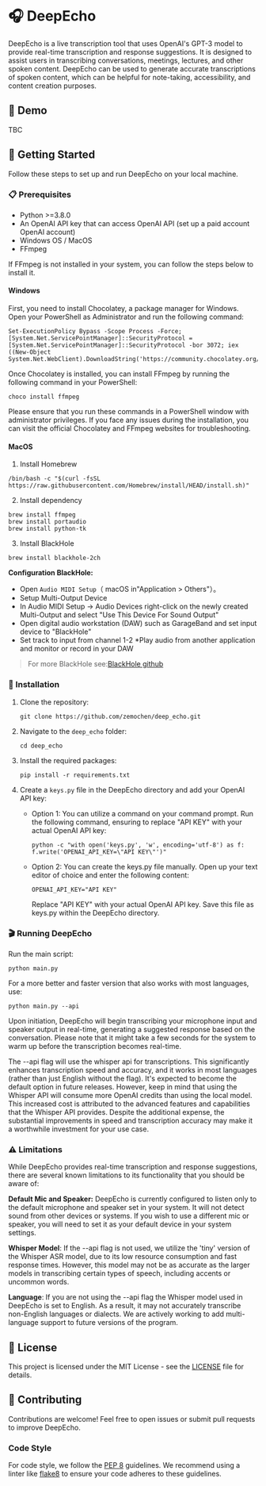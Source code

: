 
# 🎧 DeepEcho

DeepEcho is a live transcription tool that uses OpenAI's GPT-3 model to provide real-time transcription and response suggestions. It is designed to assist users in transcribing conversations, meetings, lectures, and other spoken content. DeepEcho can be used to generate accurate transcriptions of spoken content, which can be helpful for note-taking, accessibility, and content creation purposes.

## 📖 Demo

TBC

## 🚀 Getting Started

Follow these steps to set up and run DeepEcho on your local machine.

### 📋 Prerequisites

- Python >=3.8.0
- An OpenAI API key that can access OpenAI API (set up a paid account OpenAI account)
- Windows OS / MacOS
- FFmpeg 

If FFmpeg is not installed in your system, you can follow the steps below to install it.

#### Windows

First, you need to install Chocolatey, a package manager for Windows. Open your PowerShell as Administrator and run the following command:
```
Set-ExecutionPolicy Bypass -Scope Process -Force; [System.Net.ServicePointManager]::SecurityProtocol = [System.Net.ServicePointManager]::SecurityProtocol -bor 3072; iex ((New-Object System.Net.WebClient).DownloadString('https://community.chocolatey.org/install.ps1'))
```
Once Chocolatey is installed, you can install FFmpeg by running the following command in your PowerShell:
```
choco install ffmpeg
```
Please ensure that you run these commands in a PowerShell window with administrator privileges. If you face any issues during the installation, you can visit the official Chocolatey and FFmpeg websites for troubleshooting.
#### MacOS

1. Install Homebrew
```shell
/bin/bash -c "$(curl -fsSL https://raw.githubusercontent.com/Homebrew/install/HEAD/install.sh)"
```
2. Install dependency

```shell
brew install ffmpeg
brew install portaudio
brew install python-tk
```
3. Install BlackHole

```shell
brew install blackhole-2ch
```
**Configuration BlackHole:**

* Open `Audio MIDI Setup`（ macOS in"Application > Others"）。
* Setup Multi-Output Device
* In Audio MIDI Setup → Audio Devices right-click on the newly created Multi-Output and select "Use This Device For Sound Output"
* Open digital audio workstation (DAW) such as GarageBand and set input device to "BlackHole"
* Set track to input from channel 1-2
*Play audio from another application and monitor or record in your DAW

> For more BlackHole see:[BlackHole github](https://github.com/ExistentialAudio/BlackHole)


### 🔧 Installation

1. Clone the repository:

   ```
   git clone https://github.com/zemochen/deep_echo.git
   ```

2. Navigate to the `deep_echo` folder:

   ```
   cd deep_echo
   ```

3. Install the required packages:

   ```
   pip install -r requirements.txt
   ```
   
4. Create a `keys.py` file in the DeepEcho directory and add your OpenAI API key:

   - Option 1: You can utilize a command on your command prompt. Run the following command, ensuring to replace "API KEY" with your actual OpenAI API key:

      ```
      python -c "with open('keys.py', 'w', encoding='utf-8') as f: f.write('OPENAI_API_KEY=\"API KEY\"')"
      ```

   - Option 2: You can create the keys.py file manually. Open up your text editor of choice and enter the following content:
   
      ```
      OPENAI_API_KEY="API KEY"
      ```
      Replace "API KEY" with your actual OpenAI API key. Save this file as keys.py within the DeepEcho directory.

### 🎬 Running DeepEcho

Run the main script:

```
python main.py
```

For a more better and faster version that also works with most languages, use:

```
python main.py --api
```

Upon initiation, DeepEcho will begin transcribing your microphone input and speaker output in real-time, generating a suggested response based on the conversation. Please note that it might take a few seconds for the system to warm up before the transcription becomes real-time.

The --api flag will use the whisper api for transcriptions. This significantly enhances transcription speed and accuracy, and it works in most languages (rather than just English without the flag). It's expected to become the default option in future releases. However, keep in mind that using the Whisper API will consume more OpenAI credits than using the local model. This increased cost is attributed to the advanced features and capabilities that the Whisper API provides. Despite the additional expense, the substantial improvements in speed and transcription accuracy may make it a worthwhile investment for your use case.

### ⚠️ Limitations

While DeepEcho provides real-time transcription and response suggestions, there are several known limitations to its functionality that you should be aware of:

**Default Mic and Speaker:** DeepEcho is currently configured to listen only to the default microphone and speaker set in your system. It will not detect sound from other devices or systems. If you wish to use a different mic or speaker, you will need to set it as your default device in your system settings.

**Whisper Model**: If the --api flag is not used, we utilize the 'tiny' version of the Whisper ASR model, due to its low resource consumption and fast response times. However, this model may not be as accurate as the larger models in transcribing certain types of speech, including accents or uncommon words.

**Language**: If you are not using the --api flag the Whisper model used in DeepEcho is set to English. As a result, it may not accurately transcribe non-English languages or dialects. We are actively working to add multi-language support to future versions of the program.

## 📖 License

This project is licensed under the MIT License - see the [LICENSE](LICENSE) file for details.

## 🤝 Contributing

Contributions are welcome! Feel free to open issues or submit pull requests to improve DeepEcho.

### Code Style
For code style, we follow the [PEP 8](https://www.python.org/dev/peps/pep-0008/) guidelines. We recommend using a linter like [flake8](https://flake8.pycqa.org/en/latest/) to ensure your code adheres to these guidelines.